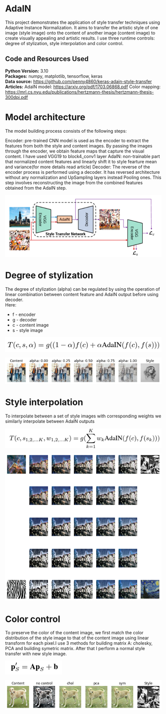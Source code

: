 # AdaIN
This project demonstrates the application of style transfer techniques using Adaptive Instance Normalization. It aims to transfer the artistic style of one image (style image) onto the content of another image (content image) to create visually appealing and artistic results. I use three runtime controls: degree of stylization, style interpolation and color control.

## Code and Resources Used 
**Python Version:** 3.10  
**Packages:** numpy, matplotlib, tensorflow, keras  
**Data source:** https://github.com/penny4860/keras-adain-style-transfer  
**Articles:** 
AdaIN model: https://arxiv.org/pdf/1703.06868.pdf
Color mapping: https://mrl.cs.nyu.edu/publications/hertzmann-thesis/hertzmann-thesis-300dpi.pdf

# Model architecture
The model building process consists of the following steps:

Encoder: pre-trained CNN model is used as the encoder to extract the features from both the style and content images. By passing the images through the encoder, we obtain feature maps that capture the visual content. I have used VGG19 to block4_conv1 layer
AdaIN: non-trainable part that normalized content features and linearly shift it to style fearture mean and variance(for more details read article)
Decoder: The reverse of the encoder process is performed using a decoder. It has reversed architecture without any normalization and UpSampling layers instead Pooling ones. This step involves reconstructing the image from the combined features obtained from the AdaIN step.

![alt text](https://github.com/HalyshAnton/AdaIN/blob/main/formulas/model%20architecture.png)

# Degree of stylization
The degree of stylization (alpha) can be regulated by using the operation of linear combination between content feature and AdaIN output before using decoder.  
Here:
* f - encoder
* g - decoder
* c - content image
* s - style image

![alt_text](https://github.com/HalyshAnton/AdaIN/blob/main/formulas/formula%20degree%20of%20stylization.png)  

![alt text](https://github.com/HalyshAnton/AdaIN/blob/main/degree%20of%20stylization.png)

# Style interpolation
To interpolate between a set of style images with corresponding weights we similarly interpolate between AdaIN outputs

![alt_text](https://github.com/HalyshAnton/AdaIN/blob/main/formulas/formula%20style%20interpolation.png)  

![alt text](https://github.com/HalyshAnton/AdaIN/blob/main/weighted%20stylization.png)

# Color control
To preserve the color of the content image, we first match the color distribution of the style image to that of the content image using linear transform for each pixel.I use 3 methods for building matrix A: cholesky, PCA and building symetric matrix. After that I perform a normal style transfer with new style image.

![alt_text](https://github.com/HalyshAnton/AdaIN/blob/main/formulas/formula%20color%20control.png)  
  
![alt text](https://github.com/HalyshAnton/AdaIN/blob/main/color%20control.png)
